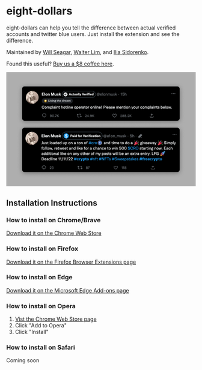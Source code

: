 ﻿# eight-dollars

eight-dollars can help you tell the difference between actual verified accounts and twitter blue users. Just install the extension and see the difference.

Maintained by [Will Seagar](https://twitter.com/willseagar), [Walter Lim](https://twitter.com/iWaltzAround), and [Ilia Sidorenko](https://twitter.com/noway421). 

Found this useful? [Buy us a $8 coffee here](https://www.buymeacoffee.com/eightdollars).

![Some tweets](./assets/example.png)


## Installation Instructions

### How to install on Chrome/Brave

[Download it on the Chrome Web Store](https://chrome.google.com/webstore/detail/eight-dollars/fjbponfbognnefnmbffcfllkibbbobki)

### How to install on Firefox

[Download it on the Firefox Browser Extensions page](https://addons.mozilla.org/en-US/firefox/addon/eightdollars/) 

### How to install on Edge

[Download it on the Microsoft Edge Add-ons page](https://microsoftedge.microsoft.com/addons/detail/eight-dollars/ehfacgbckjlegnlledgpkmkfbemhkknh) 

### How to install on Opera

1. [Vist the Chrome Web Store page](https://chrome.google.com/webstore/detail/eight-dollars/fjbponfbognnefnmbffcfllkibbbobki)
2. Click "Add to Opera"
3. Click "Install"

### How to install on Safari

Coming soon
